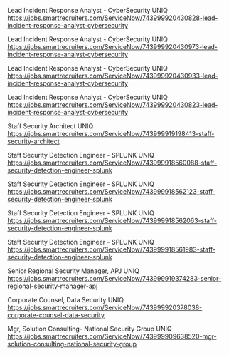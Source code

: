 Lead Incident Response Analyst - CyberSecurity UNIQ https://jobs.smartrecruiters.com/ServiceNow/743999920430828-lead-incident-response-analyst-cybersecurity

Lead Incident Response Analyst - CyberSecurity UNIQ https://jobs.smartrecruiters.com/ServiceNow/743999920430973-lead-incident-response-analyst-cybersecurity

Lead Incident Response Analyst - CyberSecurity UNIQ https://jobs.smartrecruiters.com/ServiceNow/743999920430933-lead-incident-response-analyst-cybersecurity

Lead Incident Response Analyst - CyberSecurity UNIQ https://jobs.smartrecruiters.com/ServiceNow/743999920430823-lead-incident-response-analyst-cybersecurity

Staff Security Architect UNIQ https://jobs.smartrecruiters.com/ServiceNow/743999919198413-staff-security-architect

Staff Security Detection Engineer - SPLUNK UNIQ https://jobs.smartrecruiters.com/ServiceNow/743999918560088-staff-security-detection-engineer-splunk

Staff Security Detection Engineer - SPLUNK UNIQ https://jobs.smartrecruiters.com/ServiceNow/743999918562123-staff-security-detection-engineer-splunk

Staff Security Detection Engineer - SPLUNK UNIQ https://jobs.smartrecruiters.com/ServiceNow/743999918562063-staff-security-detection-engineer-splunk

Staff Security Detection Engineer - SPLUNK UNIQ https://jobs.smartrecruiters.com/ServiceNow/743999918561983-staff-security-detection-engineer-splunk

Senior Regional Security Manager, APJ UNIQ https://jobs.smartrecruiters.com/ServiceNow/743999919374283-senior-regional-security-manager-apj

Corporate Counsel, Data Security UNIQ https://jobs.smartrecruiters.com/ServiceNow/743999920378038-corporate-counsel-data-security

Mgr, Solution Consulting- National Security Group UNIQ https://jobs.smartrecruiters.com/ServiceNow/743999909638520-mgr-solution-consulting-national-security-group

